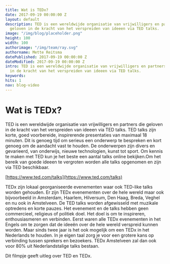 ```yaml
---
title: Wat is TEDx?
date: 2017-09-19 00:00:00 Z
layout: default
description: TED is een wereldwijde organisatie van vrijwilligers en partners die
  geloven in de kracht van het verspreiden van ideeen via TED talks.
image: "/img/blog/placeholder.png"
height: 100
width: 100
authorimage: "/img/team/ray.svg"
authorname: Mette Reitsma
datePublished: 2017-09-19 00:00:00 Z
dateModified: 2017-09-19 00:00:00 Z
intro: TED is een wereldwijde organisatie van vrijwilligers en partners die geloven
  in de kracht van het verspreiden van ideeen via TED talks.
keywords: 
hits: 1
nav: blog-video
---
```


# Wat is TEDx?

<a href="{{site.url}}{{page.url}}" title="{{ page.title }}"><amp-img noloading width="100" height="100" alt="{{ page.title }}" layout="responsive" src="{{site.url}}{{ page.image }}" class="photo pull-left"></amp-img></a>

TED is een wereldwijde organisatie van vrijwilligers en partners die geloven in de kracht van het verspreiden van ideeen via TED talks. TED talks zijn korte, goed voorbereide, inspirerende presentaties van maximaal 18 minuten. Dit is genoeg tijd om serieus een onderwerp te bespreken en kort genoeg om de aandacht vast te houden. De onderwerpen zijn divers en gevarieerd, van onderwijs, nieuwe technologien, kunst tot sport. Om kennis te maken met TED kun je het beste een aantal talks online bekijken.Om het bereik van goede ideeen te vergroten worden alle talks opgenomen en zijn via TED beschikbaar.

[https://www.ted.com/talks](https://www.ted.com/talks)

TEDx zijn lokaal georganiseerde evenementen waar ook TED-like talks worden gehouden. Er zijn TEDx evenementen over de hele wereld maar ook bijvoorbeeld in Amsterdam, Haarlem, Hilversum, Den Haag, Breda, Veghel en nu ook in Amstelveen.
De TED talks worden afgewisseld met muzikale optredens en korte pauzes.
Het evenement en de talks hebben geen commercieel, religieus of politiek doel. Het doel is om te inspireren, enthousiasmeren en verbinden.
Eerst waren alle TEDx evenementen in het Engels om te zorgen dat de ideeën over de hele wereld verspreid kunnen worden. Maar sinds twee jaar is het ook mogelijk om een TEDx in het Nederlands te houden. In je eigen taal zorg je voor een grotere kans op verbinding tussen sprekers en bezoekers. TEDx Amstelveen zal dan ook voor 80% uit Nederlandstalige talks bestaan.

Dit filmpje geeft uitleg over TED en TEDx.
<amp-youtube data-videoid="ybYI9VbtOvo" layout="responsive" width="480" height="270"></amp-youtube>
